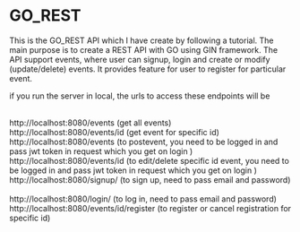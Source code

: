 ﻿# GO_REST
This is the GO_REST API which I have create by following a tutorial.
The main purpose is to create a REST API with GO using GIN framework.
The API support events, where user can signup, login and create or modify (update/delete) events.
It provides feature for user to register for particular event.




if you run the server in local, the urls to access these endpoints will be

<br>http://localhost:8080/events            (get all events)
<br>
http://localhost:8080/events/id           (get event for specific id)
<br>
http://localhost:8080/events                (to postevent, you need to be logged in and pass jwt token in request which you get on login )
<br>
http://localhost:8080/events/id        (to edit/delete specific id event, you need to be logged in and pass jwt token in request which you get on login )
<br>
http://localhost:8080/signup/              (to sign up, need to pass email and password)	
<br>
http://localhost:8080/login/               (to log in, need to pass email and password)
<br>
http://localhost:8080/events/id/register     (to register or cancel registration for specific id)
<br>
